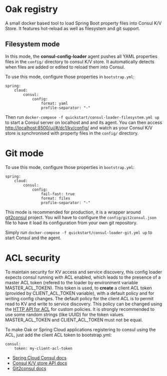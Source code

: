 # Oak registry

A small docker based tool to load Spring Boot property files into Consul K/V Store. It features hot-reload as well as filesystem and git support.

## Filesystem mode

In this mode, the **consul-config-loader** agent pushes all YAML properties files in the `config/` directory to consul K/V store. It automatically detects when files are added or edited to reload them into Consul.

To use this mode, configure those properties in `bootstrap.yml`:
```
spring:
    cloud:
        consul:
            config:
                format: yaml
                profile-separator: "-"
```
Then run `docker-compose -f quickstart/consul-loader-filesystem.yml up` to start a Consul server on localhost and and its
 agent.
You can then access [http://localhost:8500/ui/#/dc1/kv/config/](http://localhost:8500/ui/#/dc1/kv/config/) and watch as your Consul K/V store is synchronised with property files in the `config/` directory.

# Git mode

To use this mode, configure those properties in `bootstrap.yml`:
```
spring:
    cloud:
        consul:
            config:
                fail-fast: true
                format: files
                profile-separator: "-"
```
This mode is recommended for production, it is a wrapper around [git2consul](https://github.com/Cimpress-MCP/git2consul) project.
You will have to configure the `config/git2consul.json` file to have it load its configuration from your own git repository.

Simply run `docker-compose -f quickstart/consul-loader-git.yml up` to start Consul and the agent.

# ACL security

To maintain security for KV access and service discovery, this config loader expects consul running with ACL enabled, which leads to the presence of a master ACL token (refered to the loader by environment variable MASTER_ACL_TOKEN). This token is used, to **create** a client ACL token (provided by CLIENT_ACL_TOKEN variable), with a default policy and for writing config changes. 
The default policy for the client ACL is to permit read to KV and write to service discovery. This policy can be changed using the [HTTP API for ACL](https://www.consul.io/docs/agent/http/acl.html) for custom policies. It is strongly recommended to use some random strings (like UUID) for the token values. MASTER_ACL_TOKEN and CLIENT_ACL_TOKEN must not be equal.

To make Oak or Spring Cloud applications registering to consul using the ACL, just add the client ACL token to bootstrap.yml:

```
consul:
    token: my-client-acl-token

```

- [Spring Cloud Consul docs](https://cloud.spring.io/spring-cloud-consul/#spring-cloud-consul-config)
- [Consul K/V store API docs](https://www.consul.io/docs/agent/http/kv.html)
- [Git2consul docs](https://github.com/Cimpress-MCP/git2consul)
